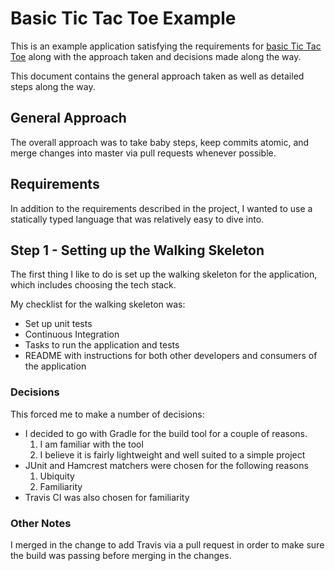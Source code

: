 # Basic Tic Tac Toe Example

This is an example application satisfying the requirements for [basic Tic Tac Toe][basic_ttt] along with the approach taken and decisions made along the way.

This document contains the general approach taken as well as detailed steps along the way.

## General Approach

The overall approach was to take baby steps, keep commits atomic, and merge changes into master via pull requests whenever possible.

## Requirements

In addition to the requirements described in the project, I wanted to use a statically typed language that was relatively easy to dive into.

## Step 1 - Setting up the Walking Skeleton

The first thing I like to do is set up the walking skeleton for the application, which includes choosing the tech stack.

My checklist for the walking skeleton was:

 * Set up unit tests
 * Continuous Integration
 * Tasks to run the application and tests
 * README with instructions for both other developers and consumers of the application

### Decisions

This forced me to make a number of decisions:

 * I decided to go with Gradle for the build tool for a couple of reasons.
    1. I am familiar with the tool
    2. I believe it is fairly lightweight and well suited to a simple project
 * JUnit and Hamcrest matchers were chosen for the following reasons
    1. Ubiquity
    2. Familiarity
 * Travis CI was also chosen for familiarity

### Other Notes

I merged in the change to add Travis via a pull request in order to make sure the build was passing before merging in the changes.

[basic_ttt]: https://github.com/8thlight/apprenticeship_syllabus/blob/master/crafter/projects/tic_tac_toe/tic_tac_toe_basic.md
